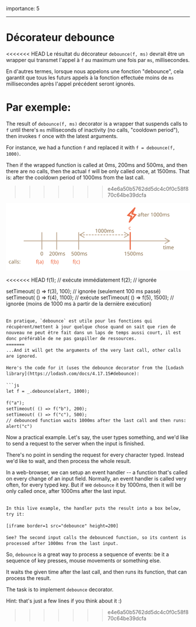 importance: 5

---

# Décorateur debounce

<<<<<<< HEAD
Le résultat du décorateur `debounce(f, ms)` devrait être un wrapper qui transmet l'appel à `f` au maximum une fois par `ms`, millisecondes.

En d'autres termes, lorsque nous appelons une fonction "debounce", cela garantit que tous les futurs appels à la fonction effectuée moins de `ms` millisecondes après l'appel précédent seront ignorés.

Par exemple:
=======
The result of `debounce(f, ms)` decorator is a wrapper that suspends calls to `f` until there's `ms` milliseconds of inactivity (no calls, "cooldown period"), then invokes `f` once with the latest arguments.

For instance, we had a function `f` and replaced it with `f = debounce(f, 1000)`.

Then if the wrapped function is called at 0ms, 200ms and 500ms, and then there are no calls, then the actual `f` will be only called once, at 1500ms. That is: after the cooldown period of 1000ms from the last call.
>>>>>>> e4e6a50b5762dd5dc4c0f0c58f870c64be39dcfa

![](debounce.svg)

<<<<<<< HEAD
f(1); // exécute immédiatement
f(2); // ignorée

setTimeout( () => f(3), 100); // ignorée (seulement 100 ms passé)
setTimeout( () => f(4), 1100); // exécute
setTimeout( () => f(5), 1500); // ignorée (moins de 1000 ms à partir de la dernière exécution)
```

En pratique, `debounce` est utile pour les fonctions qui récupèrent/mettent à jour quelque chose quand on sait que rien de nouveau ne peut être fait dans un laps de temps aussi court, il est donc préférable de ne pas gaspiller de ressources.
=======
...And it will get the arguments of the very last call, other calls are ignored.

Here's the code for it (uses the debounce decorator from the [Lodash library](https://lodash.com/docs/4.17.15#debounce):

```js
let f = _.debounce(alert, 1000);

f("a"); 
setTimeout( () => f("b"), 200);
setTimeout( () => f("c"), 500); 
// debounced function waits 1000ms after the last call and then runs: alert("c")
```


Now a practical example. Let's say, the user types something, and we'd like to send a request to the server when the input is finished.

There's no point in sending the request for every character typed. Instead we'd like to wait, and then process the whole result.

In a web-browser, we can setup an event handler -- a function that's called on every change of an input field. Normally, an event handler is called very often, for every typed key. But if we `debounce` it by 1000ms, then it will be only called once, after 1000ms after the last input.

```online

In this live example, the handler puts the result into a box below, try it:

[iframe border=1 src="debounce" height=200]

See? The second input calls the debounced function, so its content is processed after 1000ms from the last input.
```

So, `debounce` is a great way to process a sequence of events: be it a sequence of key presses, mouse movements or something else.


It waits the given time after the last call, and then runs its function, that can process the result.

The task is to implement `debounce` decorator.

Hint: that's just a few lines if you think about it :)
>>>>>>> e4e6a50b5762dd5dc4c0f0c58f870c64be39dcfa
